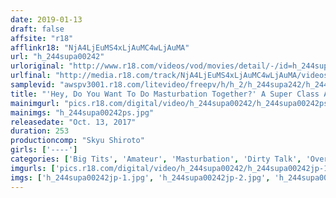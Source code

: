 ```yaml
---
date: 2019-01-13
draft: false
affsite: "r18"
afflinkr18: "NjA4LjEuMS4xLjAuMC4wLjAuMA"
url: "h_244supa00242"
urloriginal: "http://www.r18.com/videos/vod/movies/detail/-/id=h_244supa00242"
urlfinal: "http://media.r18.com/track/NjA4LjEuMS4xLjAuMC4wLjAuMA/videos/vod/movies/detail/-/id=h_244supa00242"
samplevid: "awspv3001.r18.com/litevideo/freepv/h/h_2/h_244supa242/h_244supa242_dmb_w.mp4"
title: "'Hey, Do You Want To Do Masturbation Together?' A Super Class Amateur Is Spreading Her Pussy Lips Wide For Some Masturbation Selfies 4 Hours/17 Girls!!"
mainimgurl: "pics.r18.com/digital/video/h_244supa00242/h_244supa00242ps.jpg"
mainimgs: "h_244supa00242ps.jpg"
releasedate: "Oct. 13, 2017"
duration: 253
productioncomp: "Skyu Shiroto"
girls: ['----']
categories: ['Big Tits', 'Amateur', 'Masturbation', 'Dirty Talk', 'Over 4 Hours', 'Hi-Def']
imgurls: ['pics.r18.com/digital/video/h_244supa00242/h_244supa00242jp-1.jpg', 'pics.r18.com/digital/video/h_244supa00242/h_244supa00242jp-2.jpg', 'pics.r18.com/digital/video/h_244supa00242/h_244supa00242jp-3.jpg', 'pics.r18.com/digital/video/h_244supa00242/h_244supa00242jp-4.jpg', 'pics.r18.com/digital/video/h_244supa00242/h_244supa00242jp-5.jpg', 'pics.r18.com/digital/video/h_244supa00242/h_244supa00242jp-6.jpg', 'pics.r18.com/digital/video/h_244supa00242/h_244supa00242jp-7.jpg', 'pics.r18.com/digital/video/h_244supa00242/h_244supa00242jp-8.jpg', 'pics.r18.com/digital/video/h_244supa00242/h_244supa00242jp-9.jpg', 'pics.r18.com/digital/video/h_244supa00242/h_244supa00242jp-10.jpg', 'pics.r18.com/digital/video/h_244supa00242/h_244supa00242jp-11.jpg', 'pics.r18.com/digital/video/h_244supa00242/h_244supa00242jp-12.jpg', 'pics.r18.com/digital/video/h_244supa00242/h_244supa00242jp-13.jpg', 'pics.r18.com/digital/video/h_244supa00242/h_244supa00242jp-14.jpg', 'pics.r18.com/digital/video/h_244supa00242/h_244supa00242jp-15.jpg', 'pics.r18.com/digital/video/h_244supa00242/h_244supa00242jp-16.jpg', 'pics.r18.com/digital/video/h_244supa00242/h_244supa00242jp-17.jpg', 'pics.r18.com/digital/video/h_244supa00242/h_244supa00242jp-18.jpg', 'pics.r18.com/digital/video/h_244supa00242/h_244supa00242jp-19.jpg', 'pics.r18.com/digital/video/h_244supa00242/h_244supa00242jp-20.jpg']
imgs: ['h_244supa00242jp-1.jpg', 'h_244supa00242jp-2.jpg', 'h_244supa00242jp-3.jpg', 'h_244supa00242jp-4.jpg', 'h_244supa00242jp-5.jpg', 'h_244supa00242jp-6.jpg', 'h_244supa00242jp-7.jpg', 'h_244supa00242jp-8.jpg', 'h_244supa00242jp-9.jpg', 'h_244supa00242jp-10.jpg', 'h_244supa00242jp-11.jpg', 'h_244supa00242jp-12.jpg', 'h_244supa00242jp-13.jpg', 'h_244supa00242jp-14.jpg', 'h_244supa00242jp-15.jpg', 'h_244supa00242jp-16.jpg', 'h_244supa00242jp-17.jpg', 'h_244supa00242jp-18.jpg', 'h_244supa00242jp-19.jpg', 'h_244supa00242jp-20.jpg']
---
```

